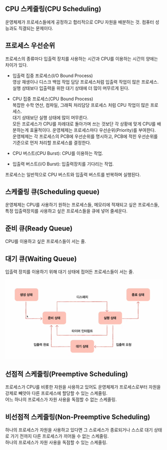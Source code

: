 ## CPU 스케줄링(CPU Scheduling)  
운영체제가 프로세스들에게 공정하고 합리적으로 CPU 자원을 배분하는 것. 컴퓨터 성능과도 직결되는 문제이다.  

## 프로세스 우선순위  
프로세스의 종류마다 입출력 장치를 사용하는 시간과 CPU를 이용하는 시간의 양에는 차이가 있다.  
- 입출력 집중 프로세스(I/O Bound Process)  
  영상 재생이나 디스크 백업 작업 담당 프로세스처럼 입출력 작업이 많은 프로세스.  
  실행 상태보다 입출력을 위한 대기 상태에 더 많이 머무르게 된다.  
- CPU 집중 프로세스(CPU Bound Process)  
  복잡한 수학 연산, 컴파일, 그래픽 처리담당 프로세스 처럼 CPU 작업이 많은 프로세스.  
  대기 상태보단 실행 상태에 많이 머무른다.  
모든 프로세스가 CPU를 차례대로 돌아가며 쓰는 것보단 각 상황에 맞게 CPU를 배분하는게 효율적이다. 운영체제는 프로세스마다 우선순위(Priority)를 부여한다.  
운영체제는 각 프로세스의 PCB에 우선순위를 명시하고, PCB에 적힌 우선순위를 기준으로 먼저 처리할 프로세스를 결정한다.  

- CPU 버스트(CPU Burst): CPU를 이용하는 작업.
- 입출력 버스트(I/O Burst): 입출력장치를 기다리는 작업.
  
프로세스는 일반적으로 CPU 버스트와 입출력 버스트를 반복하며 실행된다.

## 스케줄링 큐(Scheduling queue)  
운영체제는 CPU를 사용하기 원하는 프로세스들, 메모리에 적재되고 싶은 프로세스들, 특정 입출력장치를 사용하고 싶은 프로세스들을 큐에 넣어 줄세운다.  

## 준비 큐(Ready Queue)  
CPU를 이용하고 싶은 프로세스들이 서는 줄.  

## 대기 큐(Waiting Queue)  
입출력 장치를 이용하기 위해 대기 상태에 접어든 프로세스들이 서는 줄.    


![상태 다이어그램](/images/diagram.webp)

## 선점적 스케줄링(Preemptive Scheduling)  
프로세스가 CPU를 비롯한 자원을 사용하고 있어도 운영체제가 프로세스로부터 자원을 강제로 빼앗아 다른 프로세스에 할당할 수 있는 스케줄링.  
어느 하나의 프로세스가 자원 사용을 독점할 수 없는 스케줄링. 

## 비선점적 스케줄링(Non-Preemptive Scheduling)  
하나의 프로세스가 자원을 사용하고 있다면 그 스로세스가 종료되거나 스스로 대기 상태로 가기 전까지 다른 프로세스가 끼어들 수 없는 스케줄링.  
하나의 프로세스가 자원 사용을 독점할 수 있는 스케줄링. 
  
